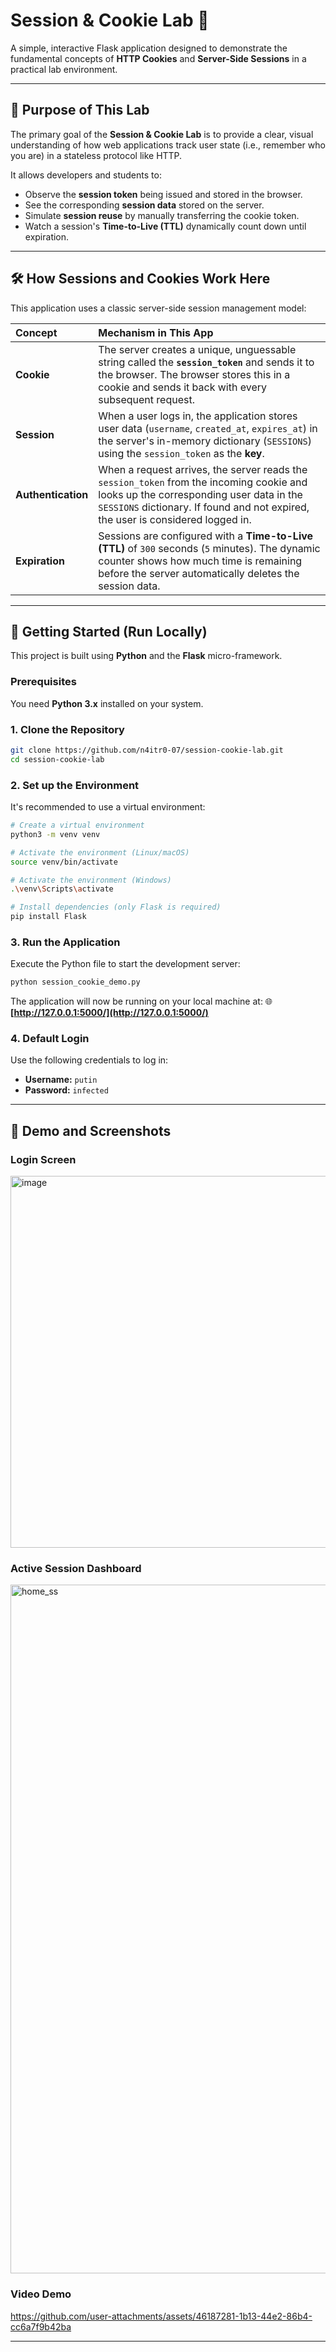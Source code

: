 # Session & Cookie Lab 🍪

A simple, interactive Flask application designed to demonstrate the fundamental concepts of **HTTP Cookies** and **Server-Side Sessions** in a practical lab environment.

---

## 🎯 Purpose of This Lab

The primary goal of the **Session & Cookie Lab** is to provide a clear, visual understanding of how web applications track user state (i.e., remember who you are) in a stateless protocol like HTTP.

It allows developers and students to:

* Observe the **session token** being issued and stored in the browser.
* See the corresponding **session data** stored on the server.
* Simulate **session reuse** by manually transferring the cookie token.
* Watch a session's **Time-to-Live (TTL)** dynamically count down until expiration.

---

## 🛠️ How Sessions and Cookies Work Here

This application uses a classic server-side session management model:

| Concept | Mechanism in This App |
| :--- | :--- |
| **Cookie** | The server creates a unique, unguessable string called the **`session_token`** and sends it to the browser. The browser stores this in a cookie and sends it back with every subsequent request. |
| **Session** | When a user logs in, the application stores user data (`username`, `created_at`, `expires_at`) in the server's in-memory dictionary (`SESSIONS`) using the `session_token` as the **key**. |
| **Authentication** | When a request arrives, the server reads the `session_token` from the incoming cookie and looks up the corresponding user data in the `SESSIONS` dictionary. If found and not expired, the user is considered logged in. |
| **Expiration** | Sessions are configured with a **Time-to-Live (TTL)** of `300` seconds (`5` minutes). The dynamic counter shows how much time is remaining before the server automatically deletes the session data. |

---

## 🚀 Getting Started (Run Locally)

This project is built using **Python** and the **Flask** micro-framework.

### Prerequisites

You need **Python 3.x** installed on your system.

### 1. Clone the Repository

```bash
git clone https://github.com/n4itr0-07/session-cookie-lab.git
cd session-cookie-lab
```

### 2\. Set up the Environment

It's recommended to use a virtual environment:

```bash
# Create a virtual environment
python3 -m venv venv 

# Activate the environment (Linux/macOS)
source venv/bin/activate

# Activate the environment (Windows)
.\venv\Scripts\activate

# Install dependencies (only Flask is required)
pip install Flask
```

### 3\. Run the Application

Execute the Python file to start the development server:

```bash
python session_cookie_demo.py
```

The application will now be running on your local machine at:
🌐 **[http://127.0.0.1:5000/](http://127.0.0.1:5000/)**

### 4\. Default Login

Use the following credentials to log in:

* **Username:** `putin`
* **Password:** `infected`

---

## 📸 Demo and Screenshots

### Login Screen

<img width="940" height="595" alt="image" src="https://github.com/user-attachments/assets/c803e00b-5ae0-4dc6-b287-0dd3c1adbfb1" />

### Active Session Dashboard

<img width="1920" height="1102" alt="home_ss" src="https://github.com/user-attachments/assets/463650cf-bcf9-4c71-9ee2-ced1b9326029" />

### Video Demo

<https://github.com/user-attachments/assets/46187281-1b13-44e2-86b4-cc6a7f9b42ba>

---
